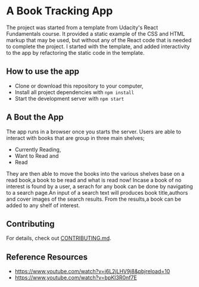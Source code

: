 # A Book Tracking App

The project was started from a template from Udacity's React Fundamentals course. It provided a static example of the CSS and HTML markup that may be used, but without any of the React code that is needed to complete the project. I started with the template, and added interactivity to the app by refactoring the static code in the template.

## How to use the app

* Clone or download this repository to your computer,
* Install all project dependencies with `npm install`
* Start the development server with `npm start`

## A Bout the App

The app runs in a browser once you starts the server. Users are able to interact with books that are group in three main shelves;

* Currently Reading,
* Want to Read and
* Read

They are then able to move the books into the various shelves base on a read book,a book to be read and what is read now!
Incase a book of no interest is found by a user, a serach for any book can be done by navigating to a search page.An input of a search text will produces book title,authors and cover images of the search results. From the results,a book can be added to any shelf of interest.


## Contributing

For details, check out [CONTRIBUTING.md](CONTRIBUTING.md).

## Reference Resources

* https://www.youtube.com/watch?v=i6L2jLHV9j8&pbjreload=10
* https://www.youtube.com/watch?v=bpKI3R0nf7E
